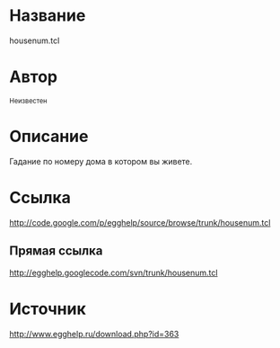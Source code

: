 # Название #
housenum.tcl


# Автор #
<sup>Неизвестен</sup>


# Описание #
Гадание по номеру дома в котором вы живете.


# Ссылка #
http://code.google.com/p/egghelp/source/browse/trunk/housenum.tcl

## Прямая ссылка ##
http://egghelp.googlecode.com/svn/trunk/housenum.tcl


# Источник #
http://www.egghelp.ru/download.php?id=363

